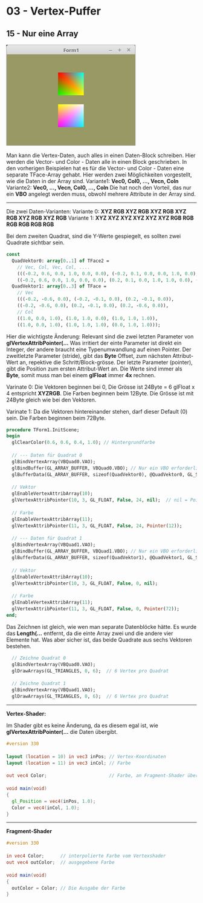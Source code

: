# 03 - Vertex-Puffer
## 15 - Nur eine Array

![image.png](image.png)

Man kann die Vertex-Daten, auch alles in einen Daten-Block schreiben. Hier werden die Vector- und Color - Daten alle in einen Block geschrieben.
In den vorherigen Beispielen hat es für die Vector- und  Color - Daten eine separate TFace-Array gehabt.
Hier werden zwei Möglichkeiten vorgestellt, wie die Daten in der Array sind.
Variante1: **Vec0, Col0, ..., Vecn, Coln**
Variante2: **Vec0, ..., Vecn, Col0, ..., Coln**
Die hat noch den Vorteil, das nur ein **VBO** angelegt werden muss, obwohl mehrere Attribute in der Array sind.

---
Die zwei Daten-Varianten:
Variante 0: **XYZ RGB XYZ RGB XYZ RGB XYZ RGB XYZ RGB XYZ RGB**
Variante 1: **XYZ XYZ XYZ XYZ XYZ XYZ RGB RGB RGB RGB RGB RGB**

Bei dem zweiten Quadrat, sind die Y-Werte gespiegelt, es sollten zwei Quadrate sichtbar sein.

```pascal
const
  QuadVektor0: array[0..1] of TFace2 =
    // Vec, Col, Vec, Col, ....
    (((-0.2, 0.6, 0.0, 1.0, 0.0, 0.0), (-0.2, 0.1, 0.0, 0.0, 1.0, 0.0), (0.2, 0.1, 0.0, 1.0, 1.0, 0.0)),
    ((-0.2, 0.6, 0.0, 1.0, 0.0, 0.0), (0.2, 0.1, 0.0, 1.0, 1.0, 0.0), (0.2, 0.6, 0.0, 0.0, 1.0, 1.0)));
  QuadVektor1: array[0..3] of TFace =
    // Vec
    (((-0.2, -0.6, 0.0), (-0.2, -0.1, 0.0), (0.2, -0.1, 0.0)),
    ((-0.2, -0.6, 0.0), (0.2, -0.1, 0.0), (0.2, -0.6, 0.0)),
    // Col
    ((1.0, 0.0, 1.0), (1.0, 1.0, 0.0), (1.0, 1.0, 1.0)),
    ((1.0, 0.0, 1.0), (1.0, 1.0, 1.0), (0.0, 1.0, 1.0)));
```

Hier die wichtigste Änderung:
Relevant sind die zwei letzten Parameter von **glVertexAttribPointer(...**
Was irritiert der einte Parameter ist direkt ein Integer, der andere braucht eine Typenumwandlung auf einen Pointer.
Der zweitletzte Parameter (stride), gibt das **Byte** Offset, zum nächsten Attribut-Wert an, repektive die Schritt/Block-grösse.
Der letzte Parameter (pointer), gibt die Position zum ersten Attribut-Wert an.
Die Werte sind immer als **Byte**, somit muss man bei einem **glFloat** immer **4x** rechnen.

Varinate 0:
Die Vektoren beginnen bei 0, Die Grösse ist 24Byte = 6 glFloat x 4 entspricht **XYZRGB**.
Die Farben beginnen beim 12Byte. Die Grösse ist mit 24Byte gleich wie bei den Vektoren.

Varinate 1:
Da die Vektoren hintereinander stehen, darf dieser Default (0) sein.
Die Farben beginnen beim 72Byte.

```pascal
procedure TForm1.InitScene;
begin
  glClearColor(0.6, 0.6, 0.4, 1.0); // Hintergrundfarbe

  // --- Daten für Quadrat 0
  glBindVertexArray(VBQuad0.VAO);
  glBindBuffer(GL_ARRAY_BUFFER, VBQuad0.VBO); // Nur ein VBO erforderlich
  glBufferData(GL_ARRAY_BUFFER, sizeof(QuadVektor0), @QuadVektor0, GL_STATIC_DRAW);

  // Vektor
  glEnableVertexAttribArray(10);
  glVertexAttribPointer(10, 3, GL_FLOAT, False, 24, nil);  // nil = Pointer(0)

  // Farbe
  glEnableVertexAttribArray(11);
  glVertexAttribPointer(11, 3, GL_FLOAT, False, 24, Pointer(12));

  // --- Daten für Quadrat 1
  glBindVertexArray(VBQuad1.VAO);
  glBindBuffer(GL_ARRAY_BUFFER, VBQuad1.VBO); // Nur ein VBO erforderlich
  glBufferData(GL_ARRAY_BUFFER, sizeof(QuadVektor1), @QuadVektor1, GL_STATIC_DRAW);

  // Vektor
  glEnableVertexAttribArray(10);
  glVertexAttribPointer(10, 3, GL_FLOAT, False, 0, nil);

  // Farbe
  glEnableVertexAttribArray(11);
  glVertexAttribPointer(11, 3, GL_FLOAT, False, 0, Pointer(72));
end;
```

Das Zeichnen ist gleich, wie wen man separate Datenblöcke hätte. 
Es wurde das **Length(...** entfernt, da die einte Array zwei und die andere vier Elemente hat.
Was aber sicher ist, das beide Quadrate aus sechs Vektoren bestehen.

```pascal
  // Zeichne Quadrat 0
  glBindVertexArray(VBQuad0.VAO);
  glDrawArrays(GL_TRIANGLES, 0, 6);  // 6 Vertex pro Quadrat

  // Zeichne Quadrat 1
  glBindVertexArray(VBQuad1.VAO);
  glDrawArrays(GL_TRIANGLES, 0, 6);  // 6 Vertex pro Quadrat
```


---
**Vertex-Shader:**

Im Shader gibt es keine Änderung, da es diesem egal ist, wie **glVertexAttribPointer(...** die Daten übergibt.

```glsl
#version 330

layout (location = 10) in vec3 inPos; // Vertex-Koordinaten
layout (location = 11) in vec3 inCol; // Farbe

out vec4 Color;                       // Farbe, an Fragment-Shader übergeben

void main(void)
{
  gl_Position = vec4(inPos, 1.0);
  Color = vec4(inCol, 1.0);
}

```


---
**Fragment-Shader**

```glsl
#version 330

in vec4 Color;      // interpolierte Farbe vom Vertexshader
out vec4 outColor;  // ausgegebene Farbe

void main(void)
{
  outColor = Color; // Die Ausgabe der Farbe
}

```


